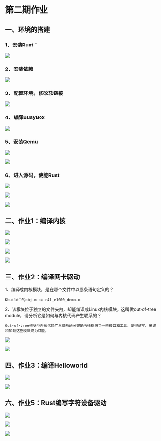 # 第二期作业

## 一、环境的搭建

### 1、安装Rust：

![](C:\Users\tianen\Desktop\1.png)

### 2、安装依赖

![](C:\Users\tianen\Desktop\2.png)

### 3、配置环境，修改软链接

![](C:\Users\tianen\Desktop\3.png)

### 4、编译BusyBox

![](C:\Users\tianen\Desktop\4.png)

### 5、安装Qemu

![](C:\Users\tianen\Desktop\5.png)

![](C:\Users\tianen\Desktop\6.png)

### 6、进入源码，使能Rust

![](C:\Users\tianen\Desktop\7.png)

![](C:\Users\tianen\Desktop\8.png)

![](C:\Users\tianen\Desktop\9.png)

## 二、作业1：编译内核

![](C:\Users\tianen\Desktop\10.png)

![](C:\Users\tianen\Desktop\11.png)

![](C:\Users\tianen\Desktop\12.png)

![](C:\Users\tianen\Desktop\13.png)

## 三、作业2：编译网卡驱动

1、编译成内核模块，是在哪个文件中以哪条语句定义的？

```
Kbuild中的obj-m := r4l_e1000_demo.o
```

2、该模块位于独立的文件夹内，却能编译成Linux内核模块，这叫做out-of-tree module，请分析它是如何与内核代码产生联系的？

```
Out-of-tree模块与内核代码产生联系的关键是内核提供了一些接口和工具，使得编写、编译和加载这些模块成为可能。
```

![](C:\Users\tianen\Desktop\14.png)

![](C:\Users\tianen\Desktop\15.png)

## 四、作业3：编译Helloworld

![](C:\Users\tianen\Desktop\16.png)

![](C:\Users\tianen\Desktop\17.png)

## 六、作业5：Rust编写字符设备驱动

![](C:\Users\tianen\Desktop\18.png)

![](C:\Users\tianen\Desktop\19.png)

![](C:\Users\tianen\Desktop\20.png)


